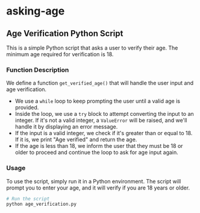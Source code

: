 # asking-age
## Age Verification Python Script

This is a simple Python script that asks a user to verify their age. The minimum age required for verification is 18.

### Function Description

We define a function `get_verified_age()` that will handle the user input and age verification.

- We use a `while` loop to keep prompting the user until a valid age is provided.
- Inside the loop, we use a `try` block to attempt converting the input to an integer. If it's not a valid integer, a `ValueError` will be raised, and we'll handle it by displaying an error message.
- If the input is a valid integer, we check if it's greater than or equal to 18. If it is, we print "Age verified" and return the age.
- If the age is less than 18, we inform the user that they must be 18 or older to proceed and continue the loop to ask for age input again.

### Usage

To use the script, simply run it in a Python environment. The script will prompt you to enter your age, and it will verify if you are 18 years or older.

```python
# Run the script
python age_verification.py
